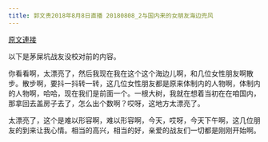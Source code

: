 ```yaml
---
title: 郭文贵2018年8月8日直播 20180808_2与国内来的女朋友海边兜风️️️
---
```


[原文連接](https://gnews.org/ThreadView/53478109)

以下是茅屎坑战友没校对前的内容。

  你看看啊，太漂亮了，然后我现在我在这个这个海边儿啊，和几位女性朋友啊散步。散步啊，要抖一抖转一转，这几位女性朋友都是原来体制内的人物啊，体制内的人物啊，哈哈，现在我们是前面一个。一根大树，我就在想着当初在在咱国内，那拿回去盖房子去了，怎么出个数啊？哎呀，这地方太漂亮了。

  太漂亮了，这个是难以形容啊，难以形容啊，今天，哎呀，今天下午啊，这几位朋友的到来让我心情。相当的高兴，相当的好，亲爱的战友们一切都是刚刚开始啊。
